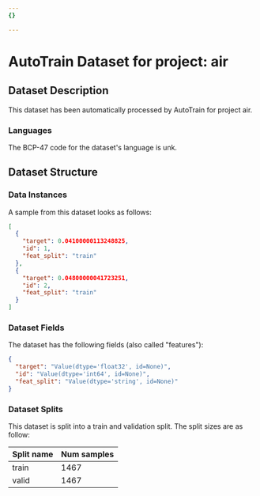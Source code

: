 ```yaml
---
{}

---
```

# AutoTrain Dataset for project: air

## Dataset Description

This dataset has been automatically processed by AutoTrain for project air.

### Languages

The BCP-47 code for the dataset's language is unk.

## Dataset Structure

### Data Instances

A sample from this dataset looks as follows:

```json
[
  {
    "target": 0.04100000113248825,
    "id": 1,
    "feat_split": "train"
  },
  {
    "target": 0.04800000041723251,
    "id": 2,
    "feat_split": "train"
  }
]
```

### Dataset Fields

The dataset has the following fields (also called "features"):

```json
{
  "target": "Value(dtype='float32', id=None)",
  "id": "Value(dtype='int64', id=None)",
  "feat_split": "Value(dtype='string', id=None)"
}
```

### Dataset Splits

This dataset is split into a train and validation split. The split sizes are as follow:

| Split name   | Num samples         |
| ------------ | ------------------- |
| train        | 1467 |
| valid        | 1467 |
